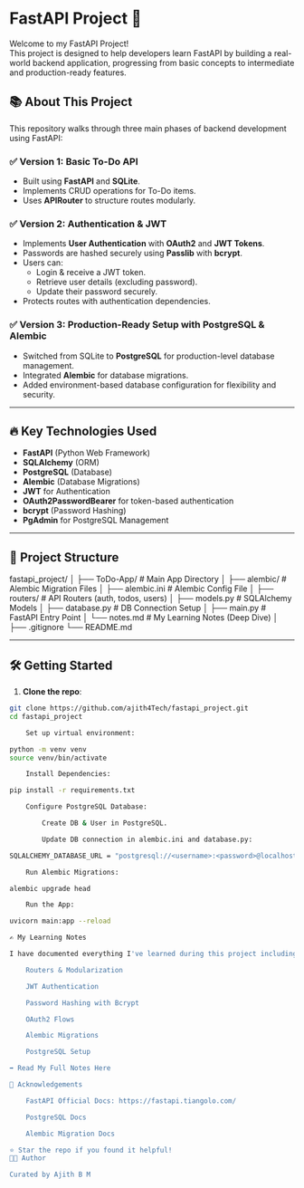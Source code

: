 # FastAPI Project 🚀

Welcome to my FastAPI Project!  
This project is designed to help developers learn FastAPI by building a real-world backend application, progressing from basic concepts to intermediate and production-ready features.

## 📚 About This Project

This repository walks through three main phases of backend development using FastAPI:

### ✅ Version 1: Basic To-Do API
- Built using **FastAPI** and **SQLite**.
- Implements CRUD operations for To-Do items.
- Uses **APIRouter** to structure routes modularly.

### ✅ Version 2: Authentication & JWT
- Implements **User Authentication** with **OAuth2** and **JWT Tokens**.
- Passwords are hashed securely using **Passlib** with **bcrypt**.
- Users can:
  - Login & receive a JWT token.
  - Retrieve user details (excluding password).
  - Update their password securely.
- Protects routes with authentication dependencies.

### ✅ Version 3: Production-Ready Setup with PostgreSQL & Alembic
- Switched from SQLite to **PostgreSQL** for production-level database management.
- Integrated **Alembic** for database migrations.
- Added environment-based database configuration for flexibility and security.

---

## 🔥 Key Technologies Used
- **FastAPI** (Python Web Framework)
- **SQLAlchemy** (ORM)
- **PostgreSQL** (Database)
- **Alembic** (Database Migrations)
- **JWT** for Authentication
- **OAuth2PasswordBearer** for token-based authentication
- **bcrypt** (Password Hashing)
- **PgAdmin** for PostgreSQL Management

---

## 📂 Project Structure
fastapi_project/
│
├── ToDo-App/ # Main App Directory
│ ├── alembic/ # Alembic Migration Files
│ ├── alembic.ini # Alembic Config File
│ ├── routers/ # API Routers (auth, todos, users)
│ ├── models.py # SQLAlchemy Models
│ ├── database.py # DB Connection Setup
│ ├── main.py # FastAPI Entry Point
│ └── notes.md # My Learning Notes (Deep Dive)
│
├── .gitignore
└── README.md


---

## 🛠️ Getting Started

1. **Clone the repo**:
```bash
git clone https://github.com/ajith4Tech/fastapi_project.git
cd fastapi_project

    Set up virtual environment:

python -m venv venv
source venv/bin/activate

    Install Dependencies:

pip install -r requirements.txt

    Configure PostgreSQL Database:

        Create DB & User in PostgreSQL.

        Update DB connection in alembic.ini and database.py:

SQLALCHEMY_DATABASE_URL = "postgresql://<username>:<password>@localhost/<dbname>"

    Run Alembic Migrations:

alembic upgrade head

    Run the App:

uvicorn main:app --reload

✍️ My Learning Notes

I have documented everything I've learned during this project including:

    Routers & Modularization

    JWT Authentication

    Password Hashing with Bcrypt

    OAuth2 Flows

    Alembic Migrations

    PostgreSQL Setup

➡️ Read My Full Notes Here

🙌 Acknowledgements

    FastAPI Official Docs: https://fastapi.tiangolo.com/

    PostgreSQL Docs

    Alembic Migration Docs

⭐ Star the repo if you found it helpful!
🧑‍💻 Author

Curated by Ajith B M